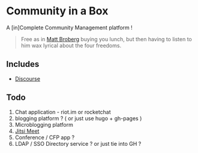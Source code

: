# Community in a Box

A [in]Complete Community Management platform !

> Free as in [Matt Broberg](https://twitter.com/mbbroberg) buying you lunch, but then having to listen to him wax lyrical about the four freedoms.

## Includes

* [Discourse](./charts/discourse/README.md)

## Todo

1. Chat application - riot.im or rocketchat
1. blogging platform ? ( or just use hugo + gh-pages )
1. Microblogging platform
1. [Jitsi Meet](https://jitsi.org/jitsi-meet/)
1. Conference / CFP app ?
1. LDAP / SSO Directory service ? or just tie into GH ?